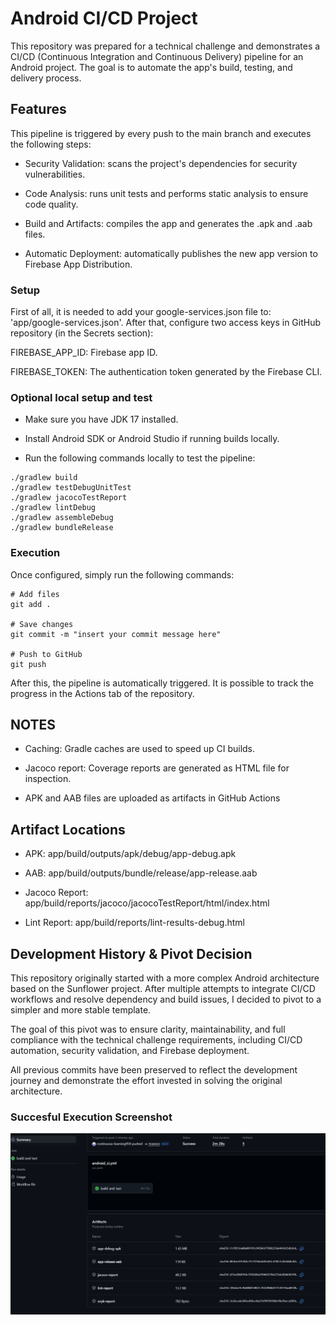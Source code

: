 # Android CI/CD Project
This repository was prepared for a technical challenge and demonstrates a CI/CD (Continuous Integration and Continuous Delivery) pipeline for an Android project. The goal is to automate the app's build, testing, and delivery process.

## Features
This pipeline is triggered by every push to the main branch and executes the following steps:

- Security Validation: scans the project's dependencies for security vulnerabilities.

- Code Analysis: runs unit tests and performs static analysis to ensure code quality.

- Build and Artifacts: compiles the app and generates the .apk and .aab files.

- Automatic Deployment: automatically publishes the new app version to Firebase App Distribution.

### Setup
First of all, it is needed to add your google-services.json file to:
'app/google-services.json'. 
After that, configure two access keys in GitHub repository (in the Secrets section):

FIREBASE_APP_ID: Firebase app ID.

FIREBASE_TOKEN: The authentication token generated by the Firebase CLI.

### Optional local setup and test
- Make sure you have JDK 17 installed.

- Install Android SDK or Android Studio if running builds locally.

- Run the following commands locally to test the pipeline:
```
./gradlew build
./gradlew testDebugUnitTest
./gradlew jacocoTestReport
./gradlew lintDebug
./gradlew assembleDebug
./gradlew bundleRelease
```

### Execution
Once configured, simply run the following commands:
```
# Add files
git add .

# Save changes
git commit -m "insert your commit message here"

# Push to GitHub
git push
```
After this, the pipeline is automatically triggered. It is possible to track the progress in the Actions tab of the repository.

## NOTES

- Caching: Gradle caches are used to speed up CI builds.

- Jacoco report: Coverage reports are generated as HTML file for inspection.

- APK and AAB files are uploaded as artifacts in GitHub Actions

## Artifact Locations

- APK: app/build/outputs/apk/debug/app-debug.apk

- AAB: app/build/outputs/bundle/release/app-release.aab

- Jacoco Report: app/build/reports/jacoco/jacocoTestReport/html/index.html

- Lint Report: app/build/reports/lint-results-debug.html

## Development History & Pivot Decision

This repository originally started with a more complex Android architecture based on the Sunflower project. After multiple attempts to integrate CI/CD workflows and resolve dependency and build issues, I decided to pivot to a simpler and more stable template.

The goal of this pivot was to ensure clarity, maintainability, and full compliance with the technical challenge requirements, including CI/CD automation, security validation, and Firebase deployment.

All previous commits have been preserved to reflect the development journey and demonstrate the effort invested in solving the original architecture.

### Succesful Execution Screenshot

![alt text](image.png)